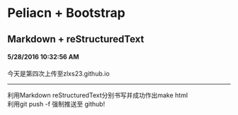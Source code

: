 ﻿# Peliacn + Bootstrap #
## Markdown + reStructuredText ##
#### 5/28/2016 10:32:56 AM  ####

今天是第四次上传至zlxs23.github.io


----------

利用Markdown reStructuredText分别书写并成功作出make html<br>
利用git push -f 强制推送至 github!